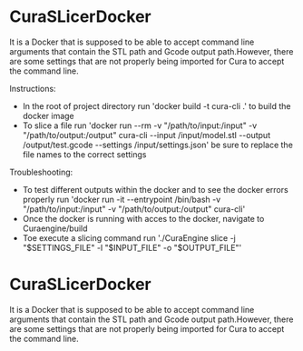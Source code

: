 # CuraSLicerDocker
It is a Docker that is supposed to be able to accept command line arguments that contain the STL path and Gcode output path.However, there are some settings that are not properly being imported for Cura to accept the command line. 

Instructions: 

- In the root of project directory run 'docker build -t cura-cli .' to build the docker image
- To slice a file run 'docker run --rm -v "/path/to/input:/input" -v "/path/to/output:/output" cura-cli --input /input/model.stl --output /output/test.gcode --settings /input/settings.json' be sure to replace the file names to the correct settings

Troubleshooting:

- To test different outputs within the docker and to see the docker errors properly run 'docker run -it --entrypoint /bin/bash -v "/path/to/input:/input" -v "/path/to/output:/output" cura-cli'
- Once the docker is running with acces to the docker, navigate to Curaengine/build
- Toe execute a slicing command run './CuraEngine slice -j "$SETTINGS_FILE" -l "$INPUT_FILE" -o "$OUTPUT_FILE"' 


# CuraSLicerDocker
It is a Docker that is supposed to be able to accept command line arguments that contain the STL path and Gcode output path.However, there are some settings that are not properly being imported for Cura to accept the command line. 
